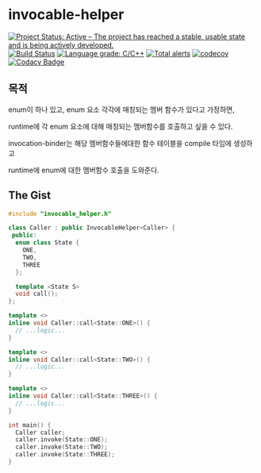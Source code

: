 # invocable-helper

[![Project Status: Active – The project has reached a stable, usable state and is being actively developed.](https://www.repostatus.org/badges/latest/active.svg)](https://www.repostatus.org/#active)
[![Build Status](https://travis-ci.org/juhyun-nam/invocation-binder.svg?branch=master)](https://travis-ci.org/juhyun-nam/invocation-binder)
[![Language grade: C/C++](https://img.shields.io/lgtm/grade/cpp/g/juhyun-nam/invocation-binder.svg?logo=lgtm&logoWidth=18)](https://lgtm.com/projects/g/juhyun-nam/invocation-binder/context:cpp)
[![Total alerts](https://img.shields.io/lgtm/alerts/g/juhyun-nam/invocation-binder.svg?logo=lgtm&logoWidth=18)](https://lgtm.com/projects/g/juhyun-nam/invocation-binder/alerts/)
[![codecov](https://codecov.io/gh/juhyun-nam/invocation-binder/branch/master/graph/badge.svg)](https://codecov.io/gh/juhyun-nam/invocation-binder)
[![Codacy Badge](https://api.codacy.com/project/badge/Grade/8fa51ba1fa464ed58f74329731fe8071)](https://app.codacy.com/manual/juhyun-nam/invocation-binder?utm_source=github.com&utm_medium=referral&utm_content=juhyun-nam/invocation-binder&utm_campaign=Badge_Grade_Dashboard)

## 목적
enum이 하나 있고, enum 요소 각각에 매칭되는 멤버 함수가 있다고 가정하면,

runtime에 각 enum 요소에 대해 매칭되는 멤버함수를 호출하고 싶을 수 있다.


invocation-binder는 해당 멤버함수들에대한 함수 테이블을 compile 타임에 생성하고

runtime에 enum에 대한 멤버함수 호출을 도와준다.

## The Gist

```cpp
#include "invocable_helper.h"

class Caller : public InvocableHelper<Caller> {
 public:
  enum class State {
    ONE,
    TWO,
    THREE
  };

  template <State S>
  void call();
};

template <>
inline void Caller::call<State::ONE>() {
  // ...logic...
}

template <>
inline void Caller::call<State::TWO>() {
  // ...logic...
}

template <>
inline void Caller::call<State::THREE>() {
  // ...logic...
}

int main() {
  Caller caller;
  caller.invoke(State::ONE);
  caller.invoke(State::TWO);
  caller.invoke(State::THREE);
}
```

